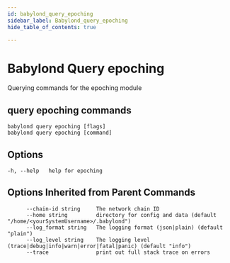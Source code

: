 ```yaml
---
id: babylond_query_epoching
sidebar_label: Babylond_query_epoching
hide_table_of_contents: true

---
```


# Babylond Query epoching
Querying commands for the epoching module
## query epoching commands
```
babylond query epoching [flags]
babylond query epoching [command]
```
## Options
```
-h, --help   help for epoching
```
## Options Inherited from Parent Commands
```
      --chain-id string     The network chain ID
      --home string         directory for config and data (default "/home/<yourSystemUsername>/.babylond")
      --log_format string   The logging format (json|plain) (default "plain")
      --log_level string    The logging level (trace|debug|info|warn|error|fatal|panic) (default "info")
      --trace               print out full stack trace on errors
```